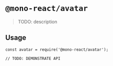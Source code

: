 # `@mono-react/avatar`

> TODO: description

## Usage

```
const avatar = require('@mono-react/avatar');

// TODO: DEMONSTRATE API
```
